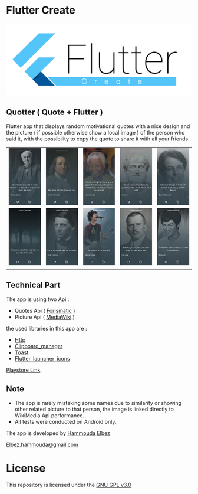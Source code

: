 # Flutter Create

![Flutter logo](img/Flutter.png)

## Quotter ( Quote + Flutter )
Flutter app that displays random motivational quotes with a nice design and the
picture ( if possible otherwise show a local image ) of the person who said it, with the possibility
to copy the quote to share it with all your friends. 

|   |   |   |   |   |
|---|---|---|---|---|
| ![S1](img/S1.png) | ![S1](img/S2.png) | ![S1](img/S3.png) | ![S1](img/S5.png) | ![S1](img/S6.png) |
| ![S1](img/S7.png) | ![S1](img/S8.png) | ![S1](img/S9.png) | ![S1](img/S10.png) | ![S1](img/S11.png) |
|   |   |   |   |   |


## Technical Part
The app is using two Api :

- Quotes Api ( [Forismatic](http://forismatic.com/en/) )
- Picture Api ( [MediaWiki](https://en.wikipedia.org/w/api.php) )

the used libraries in this app are :
- [Http]([https://link](https://pub.dev/packages/http)) 
- [Clipboard_manager](https://pub.dev/packages/clipboard_manager)
- [Toast](https://pub.dev/packages/toast)
- [Flutter_launcher_icons](https://pub.dev/packages/flutter_launcher_icons)

[Playstore Link](https://play.google.com/store/apps/details?id=com.hammouda.Quotter).

## Note
- The app is rarely mistaking some names due to similarity or showing
other related picture to that person, the image is linked directly to
WikiMedia Api performance.
- All tests were conducted on Android only.

The app is developed by [Hammouda Elbez](https://www.linkedin.com/in/elbez-hammouda/)

Elbez.hammouda@gmail.com

# License
This repository is licensed under the [GNU GPL v3.0](LICENSE)
